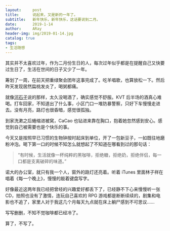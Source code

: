```yaml
---
layout:     post
title:      说起来，又是新的一年了。
subtitle:   新年快乐，新年快乐，这话要说到二月。
date:       2019-1-14
author:     ARay
header-img: img/2019-01-14.jpg
catalog: true
tags:
- 生活随想
---
```


其实并不太喜欢过年，作为二月份生日的人，每次过年似乎都是在提醒自己又快要过生日了，生活在世间的日子又少了一年。

筹划了一周，在前天把重绿聚会团年这事完成了。吃羊唱歌，也算放松一下。然后昨天发现居然扁桃发炎了，喝粥都痛。

就像[河石子](https://heshizi.com/)说的那样，太久没喝酒了，确实感觉不舒服。KVT 后半场的酒真心难喝。打车回家，不知道出了什么事，小区门口一堆防暴警察，只好下车慢慢走进去。没有月亮，路灯也很昏暗，感觉很孤独。

到家洗漱之后蜷缩进被窝，CaCao 也钻进来靠在胸口，抱着她忽然感到安心。感觉到自己被需要也是个快乐的事。

今天又是按照早已习惯的生物钟按时起床到单位，开了一包新豆子，一如既往地磨粉冲泡。喝下第一口的时候不知怎么就想起了不知道在哪看到过的那句话：

> “有时候，生活就像一杯纯粹的黑咖啡，拒绝糖，拒绝奶，拒绝伴侣，每一口都是支离破碎的味道。”

诺大的办公室，就只有我一个人，窗外的路灯还亮着。听着 iTunes 里面林子祥在唱着《每一个晚上》，慢慢的敲着键盘写字。

好像最近这两年我已经把曾经的兴趣爱好都丢下了，已经静不下心来慢慢听一张 CD，拍照也没有了激情，连玩自己喜欢的 RPG 游戏都是断断续续的，剧集和电影也不追了，家里人对于我这几个月每天九点就在床上躺尸感到不可思议……

写写删删，不知不觉咖啡都已经冷了。

算了，不写了。